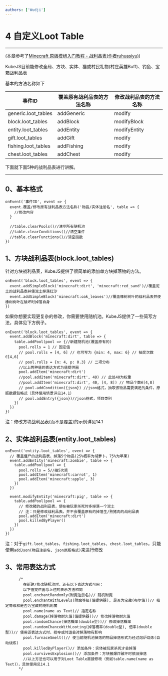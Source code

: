 ```yaml
---
authors: ['Wudji']
---
```


# 4 自定义Loot Table

***

(本章参考了[Minecraft 原版模组入门教程 - 战利品表(作者ruhuasiyu)](https://zhangshenxing.gitee.io/vanillamodtutorial/#%E6%88%98%E5%88%A9%E5%93%81%E8%A1%A8))

KubeJS目前能修改全局、方块、实体、猫或村民礼物(村庄英雄Buff)、钓鱼、宝箱战利品表

基本的方法名称如下

| 事件ID                 | 覆盖原有战利品表的方法名称 | 修改战利品表的方法名称  |
| -------------------- | ------------- | ------------ |
| generic.loot\_tables | addGeneric    | modify       |
| block.loot\_tables   | addBlock      | modifyBlock  |
| entity.loot\_tables  | addEntity     | modifyEntity |
| gift.loot\_tables    | addGift       | modify       |
| fishing.loot\_tables | addFishing    | modify       |
| chest.loot\_tables   | addChest      | modify       |

下面就下面5种的战利品表进行讲解。

***

## 0、基本格式

```
onEvent('事件ID', event => {
  event.覆盖/修改原有战利品表方法名称('物品/实体注册名', table => {
  	//修改内容
  }
  
  //table.clearPools()//清空所有随机池
  //table.clearConditions()//清空条件
  //table.clearFunctions()//清空函数
})
```

## 1、方块战利品表(block.loot\_tables)

针对方块战利品表，KubeJS提供了很简单的添加单方块掉落物的方法。

```
onEvent('block.loot_tables', event => {
  event.addSimpleBlock('minecraft:dirt', 'minecraft:red_sand')//覆盖泥土的战利品表并使泥土掉落红沙
  event.addSimpleBlock('minecraft:oak_leaves')//覆盖橡树树叶的战利品表并使橡树树叶在破坏时掉落自身
})
```

如果你想要实现更复杂的修改，你需要使用随机池。KubeJS提供了一些简写方法，具体见下方例子。

```
onEvent('block.loot_tables', event => {
  event.addBlock('minecraft:dirt', table => {
    table.addPool(pool => {//新建随机池(覆盖原有的)
      pool.rolls = 1 // 固定值
      // pool.rolls = [4, 6] // 也可写为 {min: 4, max: 6} // 抽奖次数∈[4,6]
      // pool.rolls = {n: 4, p: 0.3} // 二项分布
      //以上两种值的表达方式为值提供器
      pool.addItem('minecraft:dirt')
      //pool.addItem('minecraft:dirt', 40) // 此处40为权重
      //pool.addItem('minecraft:dirt', 40, [4, 8]) // 物品个数∈[4,8]
      // pool.addCondition({json}) //json格式，抽取该物品需要满足的条件，原版数据包格式（具体使用情景详见14.1）
      // pool.addEntry({json})//json格式，项目类别
    })
  })
})
```

注：修改方块战利品表(而不是覆盖)的示例详见14.1

## 2、实体战利品表(entity.loot\_tables)

```
onEvent('entity.loot_tables', event => {
  // 覆盖僵尸的战利品表，掉落5个物品(25%概率为胡萝卜，75%为苹果)
  event.addEntity('minecraft:zombie', table => {
    table.addPool(pool => {
      pool.rolls = 5//抽5次奖
      pool.addItem('minecraft:carrot', 1)
      pool.addItem('minecraft:apple', 3)
    })
  })
  
  event.modifyEntity('minecraft:pig', table => {
    table.addPool(pool => {
      // 修改猪的战利品表，使在被玩家杀死时多掉落一个泥土
      // 注：只是修改战利品表。并不会覆盖原有的掉落生/熟猪肉的战利品表
      pool.addItem('minecraft:dirt')
      pool.killedByPlayer()
    })
  })
})
```

注：对于`gift.loot_tables`、`fishing.loot_tables`、`chest.loot_tables`，只能使用`addJson(物品注册名, json原版格式)`来进行修改

## 3、常用表达方式

```
      /*
      	在新建/修改随机池时，还有以下表达方式可用：
      	以下值提供器与上述的表示方法相同
      	pool.enchantRandomly(附魔注册名)// 随机附魔
      	pool.enchantWithLevels(附魔等级(值提供器), 是否为宝藏(布尔值))// 指定等级和是否为宝藏的随机附魔
      	pool.name(name as Text)// 指定名称
      	pool.damage(掉落物耐久值(值提供器))// 修改掉落物耐久值
      	pool.randomChance(掉落概率(double型))// 修改掉落概率
      	pool.randomChanceWithLooting(掉落概率(double型), 倍率(double型))// 使用该表达方式时，抢夺或时运会对掉落物有影响
      	pool.furnaceSmelt()// 使当前随机池掉落的物品掉落形式为经过熔炉烧炼(自动烧炼)
      	pool.killedByPlayer()// 添加条件：实体被玩家杀死才会掉落
      	pool.survivesExplosion()// 添加条件：方块被爆炸破坏时依旧掉落
      	//以上方法也可以用于对Loot Table直接修改（例如table.name(name as Text)），具体使用见14.1
      */
```
